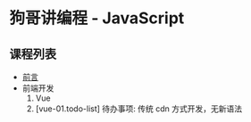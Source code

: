 # 狗哥讲编程 - JavaScript

## 课程列表

* [前言](./preface.md)
* 前端开发
  1. Vue
    1. [vue-01.todo-list] 待办事项: 传统 cdn 方式开发，无新语法
